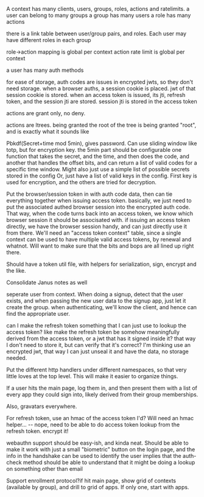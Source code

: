 A context has many clients, users, groups, roles, actions and ratelimits.
a user can belong to many groups
a group has many users
a role has many actions

there is a link table between user/group pairs, and roles.
Each user may have different roles in each group

role->action mapping is global per context
action rate limit is global per context

a user has many auth methods

for ease of storage, auth codes are issues in encrypted jwts, so they don't need storage.
when a browser auths, a session cookie is placed.  jwt of that session cookie is stored.
when an access token is issued, its jti, refresh token, and the session jti are stored.
session jti is stored in the access token

actions are grant only, no deny.

actions are ltrees.  being granted the root of the tree is being granted "root", and is exactly what it sounds like


Pbkdf(Secret+time mod 5min), gives password. Can use sliding window like totp, but for encryption key. 
the 5min part should be configurable
one function that takes the secret, and the time, and then does the code, and another that handles the offset bits, and can return a list of valid codes for a specific time window.
Might also just use a simple list of possible secrets stored in the config
Or, just have a list of valid keys in the config. First key is used for encryption, and the others are tried for decryption. 

Put the browser/session token in with auth code data, then can tie everything together when issuing access token. 
basically, we just need to put the associated authed browser session into the encrypted auth code.  That way, when the code turns back into an access token,
we know which browser session it should be associsated with.  if issuing an access token directly, we have the browser session handy, and can just directly use it from there.
We'll need an "access token context" table, since a single context can be used to have multiple valid access tokens, by renewal and whatnot.  Will want to make sure that
the bits and bops are all lined up right there.

Should have a token util file, with helpers for serialization, sign, encrypt and the like. 

Consolidate Janus notes as well


seperate user from context.  When doing a signup, detect that the user exists, and when passing the new user data to the signup app, just let it create the group.
when authenticating, we'll know the client, and hence can find the appropriate user.

can I make the refresh token something that I can just use to lookup the access token?  like make the refresh token be somehow meaningfully derived from the access token, or a jwt that has it signed inside it?  that way I don't need to store it, but can verify that it's correct?
I'm thinking use an encrypted jwt, that way I can just unseal it and have the data, no storage needed.


Put the different http handlers under different namespaces, so that very little loves at the top level.  This will make it easier to organize things. 

If a user hits the main page, log them in, and then present them with a list of every app they could sign into, likely derived from their group memberships. 

Also, gravatars everywhere. 

For refresh token, use an hmac of the access token I'd? Will need an hmac helper... -- nope, need to be able to do access token lookup from the refresh token.  encrypt it!

webauthn support should be easy-ish, and kinda neat.  Should be able to make it work with just a small "biometric" button on the login page, and the info in the handshake can be used to identify the user
implies that the auth-check method should be able to understand that it might be doing a lookup on something other than email

Support enrollment protocol?if hit main page, show grid of contexts (available by group), and drill to grid of apps. If only one, start with apps. 